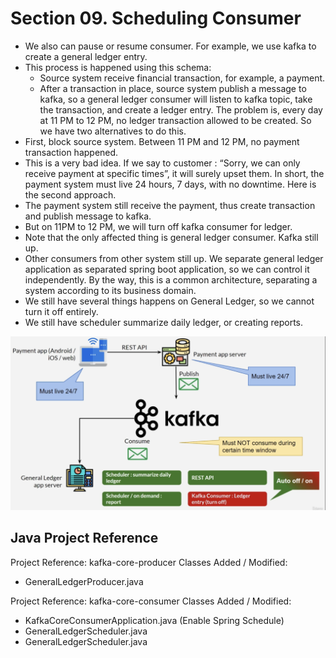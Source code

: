 # Section 09. Scheduling Consumer

- We also can pause or resume consumer. For example, we use kafka to create a general ledger entry.
- This process is happened using this schema:
  - Source system receive financial transaction, for example, a payment.
  - After a transaction in place, source system publish a message to kafka, so a general ledger consumer will listen to kafka topic, take the transaction, and create a ledger entry. The problem is, every day at 11 PM to 12 PM, no ledger transaction allowed to be created. So we have two alternatives to do this. 
- First, block source system. Between 11 PM and 12 PM, no payment transaction happened.
- This is a very bad idea. If we say to customer : “Sorry, we can only receive payment at specific times”, it will surely upset them. In short, the payment system must live 24 hours, 7 days, with no downtime. Here is the second approach.
- The payment system still receive the payment, thus create transaction and publish message to kafka.
- But on 11PM to 12 PM, we will turn off kafka consumer for ledger.
- Note that the only affected thing is general ledger consumer. Kafka still up.
- Other consumers from other system still up. We separate general ledger application as separated spring boot application, so we can control it independently. By the way, this is a common architecture, separating a system according to its business domain.
- We still have several things happens on General Ledger, so we cannot turn it off entirely.
- We still have scheduler summarize daily ledger, or creating reports.


![alt text](https://github.com/marodrigues20/udemy_java/blob/main/JavaSpring%26ApacheKafkaBootcamp-BasicToComplete/Sections/Section-09/Scheduler_01.png?raw=true)


## Java Project Reference

Project Reference: kafka-core-producer
Classes Added / Modified: 
  - GeneralLedgerProducer.java


Project Reference: kafka-core-consumer
Classes Added / Modified: 
  - KafkaCoreConsumerApplication.java (Enable Spring Schedule)
  - GeneralLedgerScheduler.java
  - GeneralLedgerScheduler.java